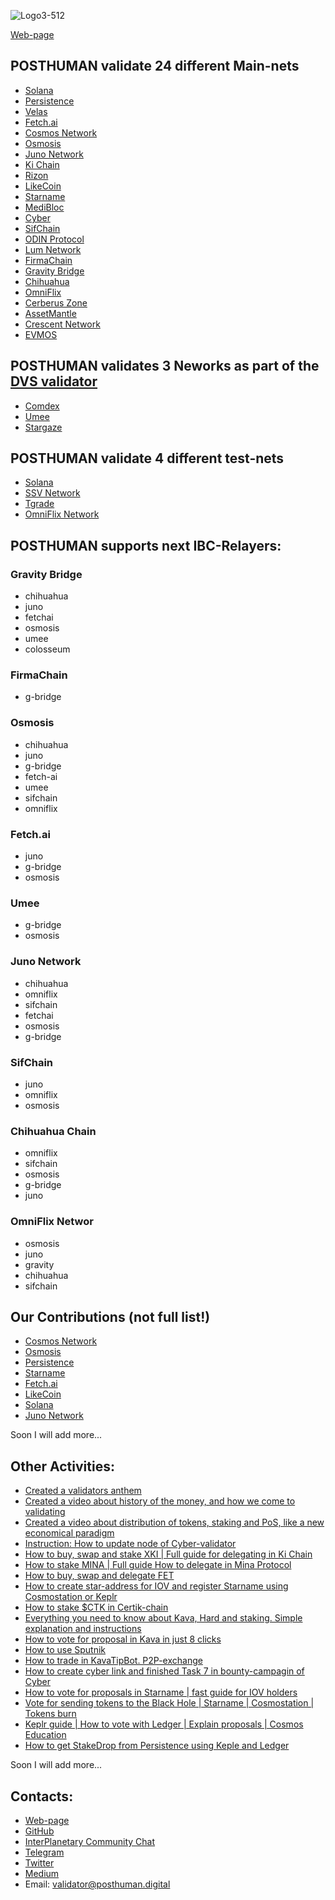 ![Logo3-512](https://user-images.githubusercontent.com/38581319/171294493-bf8b243c-94b5-4492-82bd-a1e9aed93420.png)

[Web-page](https://posthuman.digital) <br />

## POSTHUMAN validate 24 different Main-nets

- [Solana](https://www.validators.app/validators/9PViHDmiezXQfeYDveJrcfkXCQVCcsfhpo32cjHUeZVj)
- [Persistence](https://www.mintscan.io/persistence/validators/persistencevaloper10sc98vt6saux8asexnsp2hgvkgmjmful8w5cuw)
- [Velas](https://velasvalidators.com/9Hj1BdkKHz9rGoDdqy82huZHpcvK2pAzXoBP1BbECqze)
- [Fetch.ai](https://www.mintscan.io/fetchai/validators/fetchvaloper1y02hlwucl6csz4z02ksn46gzdkmref927l4mug)
- [Cosmos Network](https://www.mintscan.io/cosmos/validators/cosmosvaloper157v7tczs40axfgejp2m43kwuzqe0wsy0rv8puv)
- [Osmosis](https://www.mintscan.io/osmosis/validators/osmovaloper1e8238v24qccht9mqc2w0r4luq462yxttfpaeam)
- [Juno Network](https://www.mintscan.io/juno/validators/junovaloper1e8238v24qccht9mqc2w0r4luq462yxttjzn7qt)
- [Ki Chain](https://www.mintscan.io/ki-chain/validators/kivaloper1g2sr6x8hrtwwsaaqu8p8r7dzdfugdcsal08gq8)
- [Rizon](https://www.mintscan.io/rizon/validators/rizonvaloper1ckcup3mdvztrps2m788lpytxey47fyn9gkqhfw)
- [LikeCoin](https://likecoin.bigdipper.live/validators/likevaloper13shmgwhlhw36sv6yfqz9llpcynu7pkqngh9sqk)
- [Starname](https://www.mintscan.io/starname/validators/starvaloper1euslp8c2qadgs6jy6klwv6f332mj426qje6vsn)
- [MediBloc](https://www.mintscan.io/medibloc/validators/panaceavaloper190njxj69lmwdwjhhp0fw5kqsxsu6g876hzgp6z)
- [Cyber](https://cyb.ai/network/bostrom/hero/bostromvaloper1ccvpcq9ffy0qd2ca8nmmpzfamtyjfc9zt56fhc)
- [SifChain](https://www.mintscan.io/sifchain/validators/sifvaloper1lkctf0y8stlvshdkhra0lqcafd5hsq9aad35nm)
- [ODIN Protocol](https://look.chillvalidation.com/odin/staking/odinvaloper1wuwhanclwh9ckpe6z6480t3pjjpk7dsj2trk9p)
- [Lum Network](https://www.mintscan.io/lum/validators/lumvaloper1z7ss5slnpjfkceahl323ag9tkf3a6yrs88h4ng)
- [FirmaChain](https://explorer.firmachain.dev/validators/firmavaloper143v9wpr870kt22gmtxgl7tc72twkd6z48h5yaj)
- [Gravity Bridge](https://www.mintscan.io/gravity-bridge/validators/gravityvaloper1epfpvqsc34sfserdx8x4t3aszdkar3w684fwr6)
- [Chihuahua](https://www.mintscan.io/chihuahua/validators/chihuahuavaloper1fm68jvjpk0g7dvdq75czjynyszeaduxt5lc0a8)
- [OmniFlix](https://www.skynetexplorers.com/omniflix/staking/omniflixvaloper1s3achxs70ysg8pf9xqyytu0m4had60khpuccxl)
- [Cerberus Zone](https://www.mintscan.io/cerberus/validators/cerberusvaloper1td92z5qwl39f407gxf6lu2x80enat7t3jfefnf)
- [AssetMantle](https://www.mintscan.io/asset-mantle/validators/mantlevaloper1xrvhlxasg3duvmz82gn5gggpc8wwry7luclvx9)
- [Crescent Network](https://www.mintscan.io/crescent/validators/crevaloper12yudzhed4cqjpwkv52hwut7a5xn8h7j97gqhaq)
- [EVMOS](https://www.mintscan.io/evmos/validators/evmosvaloper1jk7umxyky5m5dul46t8nxneavlg7eysjr6lfj7)

## POSTHUMAN validates 3 Neworks as part of the [DVS validator](https://validators.network/)

- [Comdex](https://www.mintscan.io/comdex/validators/comdexvaloper1963hcznh439kspqmjj5hv5h4nk2kphvats5ujk)
- [Umee](https://www.mintscan.io/umee/validators/umeevaloper1qa5gkv8a4rzpncgkguv2szh5s83kh69l082zz3)
- [Stargaze](https://www.mintscan.io/stargaze/validators/starsvaloper14ftwwcfvhnp3qvxawesjan5duh8rmrkrzdvquy)

## POSTHUMAN validate 4 different test-nets

- [Solana](https://www.validators.app/validators/HZX4MWsSDzRerGuV6kgtj5sGM3dcX9doaiN7qr5y9MAw)
- [SSV Network](https://explorer.ssv.network/operators/a2a4abaa495ed8b81230750ba59a9617b52af23587670a3b939bc41cc4943570)
- [Tgrade](https://tgrade.finance/)
- [OmniFlix Network](https://www.omniflix.network/)

## POSTHUMAN supports next IBC-Relayers: <br />

### Gravity Bridge
- chihuahua
- juno
- fetchai
- osmosis
- umee
- colosseum

### FirmaChain
 - g-bridge

### Osmosis
- chihuahua
- juno
- g-bridge
- fetch-ai
- umee
- sifchain
- omniflix

### Fetch.ai
- juno
- g-bridge
- osmosis

### Umee
- g-bridge
- osmosis

### Juno Network
- chihuahua
- omniflix
- sifchain
- fetchai
- osmosis
- g-bridge

### SifChain
- juno
- omniflix
- osmosis


### Chihuahua Chain
- omniflix
- sifchain
- osmosis
- g-bridge
- juno


### OmniFlix Networ
- osmosis
- juno
- gravity
- chihuahua
- sifchain

## Our Contributions (not full list!) <br />

- [Cosmos Network](https://github.com/Antropocosmist/My-Contributions/blob/main/cosmos.md)
- [Osmosis](https://github.com/Antropocosmist/My-Contributions/blob/main/osmosis.md)
- [Persistence](https://github.com/Antropocosmist/My-Contributions/blob/main/persistence.md)
- [Starname](https://github.com/Antropocosmist/My-Contributions/blob/main/starname.md)
- [Fetch.ai](https://github.com/Antropocosmist/My-Contributions/blob/main/fetchAI.md)
- [LikeCoin](https://github.com/Antropocosmist/My-Contributions/blob/main/LikeCoin.md)
- [Solana](https://github.com/Antropocosmist/My-Contributions/blob/main/solana.md)
- [Juno Network](https://github.com/Antropocosmist/My-Contributions/blob/main/juno.md)

Soon I will add more... <br />

## Other Activities: <br />

- [Created a validators anthem](https://youtu.be/a90VyAxoGyY)
- [Created a video about history of the money, and how we come to validating](https://youtu.be/Etp1EAf7Vzw)
- [Created a video about distribution of tokens, staking and PoS, like a new economical paradigm](https://youtu.be/YcpUKRBHvp0)
- [Instruction: How to update node of Cyber-validator](https://antropocosmist.medium.com/instruction-how-to-update-node-of-cyber-validator-b57469295089)
- [How to buy, swap and stake XKI | Full guide for delegating in Ki Chain](https://antropocosmist.medium.com/how-to-buy-swap-and-stake-xki-full-guide-for-delegating-in-ki-chain-4eeeaa77e0ad)
- [How to stake MINA | Full guide How to delegate in Mina Protocol](https://antropocosmist.medium.com/how-to-stake-mina-a524b4fc8086)
- [How to buy, swap and delegate FET](https://antropocosmist.medium.com/how-to-buy-swap-and-delegate-fet-6762ef969373)
- [How to create star-address for IOV and register Starname using Cosmostation or Keplr](https://antropocosmist.medium.com/how-to-create-star-address-for-iov-and-register-starname-using-cosmostation-or-keplr-cf6e15c74fa0)
- [How to stake $CTK in Certik-chain](https://antropocosmist.medium.com/how-to-stake-ctk-in-certik-chain-8501333d274d)
- [Everything you need to know about Kava, Hard and staking. Simple explanation and instructions](https://antropocosmist.medium.com/everything-you-need-to-know-about-kava-harvest-and-staking-simple-explanation-and-instructions-7e739942b83c)
- [How to vote for proposal in Kava in just 8 clicks](https://youtu.be/nPwsJPfAdBA)
- [How to use Sputnik](https://youtu.be/NwiI6xXkMcw)
- [How to trade in KavaTipBot. P2P-exchange](https://youtu.be/hDNF59X6u4s)
- [How to create cyber link and finished Task 7 in bounty-campagin of Cyber](https://youtu.be/K-8fQLCeOO4)
- [How to vote for proposals in Starname | fast guide for IOV holders](https://youtu.be/Ec2Gy4brceA)
- [Vote for sending tokens to the Black Hole | Starname | Cosmostation | Tokens burn](https://youtu.be/g4qygmIvljE)
- [Keplr guide | How to vote with Ledger | Explain proposals | Cosmos Education](https://youtu.be/560sNt4Jfe4)
- [How to get StakeDrop from Persistence using Keple and Ledger](https://youtu.be/tiJGu4_2ZPo)

Soon I will add more... <br />

## Contacts: <br />
- [Web-page](https://posthuman.digital/) <br />
- [GitHub](https://github.com/Antropocosmist/my_competencies) <br />
- [InterPlanetary Community Chat](https://t.me/posthumanchat)
- [Telegram](https://t.me/antropocosmist) <br />
- [Twitter](https://twitter.com/POSTHUMAN_DVS) <br />
- [Medium](https://antropocosmist.medium.com/) <br />
- Email: validator@posthuman.digital <br />
